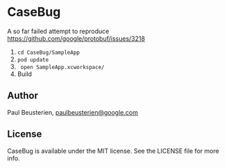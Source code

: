 # CaseBug

A so far failed attempt to reproduce https://github.com/google/protobuf/issues/3218

1. `cd CaseBug/SampleApp`
1. `pod update`
1. ` open SampleApp.xcworkspace/`
1. Build

## Author

Paul Beusterien, paulbeusterien@google.com

## License

CaseBug is available under the MIT license. See the LICENSE file for more info.
